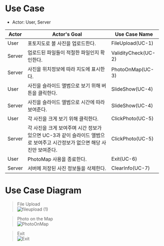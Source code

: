 # Use Case
* Actor: User, Server

|Actor|Actor's Goal|Use Case Name|
|-----|------------|--------------|
|User|포토지도로 볼 사진을 업로드한다.|FileUpload(UC-1)|
|Server|업로드된 파일들이 적절한 파일인지 확인한다.|ValidityCheck(UC-2)|
|Server|사진을 위치정보에 따라 지도에 표시한다.|PhotoOnMap(UC-3)|
|User|사진을 슬라이드 앨범으로 보기 위해 버튼을 클릭한다.|SlideShow(UC-4)|
|Server|사진을 슬라이드 앨범으로 시간에 따라 보여준다.|SlideShow(UC-4)|
|User|각 사진을 크게 보기 위해 클릭한다.|ClickPhoto(UC-5)|
|Server|각 사진을 크게 보여주며 시간 정보가 있으면 UC-3과 같이 슬라이드 앨범으로 보여주고 시간정보가 없으면 해당 사진만 보여준다.|ClickPhoto(UC-5)|
|User|PhotoMap 사용을 종료한다.|Exit(UC-6)|
|Server|서버에 저장된 사진 정보들을 삭제한다.|ClearInfo(UC-7)|

# Use Case Diagram
> File Upload
> </br>![fileupload (1)](https://user-images.githubusercontent.com/84883642/129917397-0c9943d3-3cbb-4316-ab0c-31c8f7594c37.jpg)

> Photo on the Map
> </br>![PhotoOnMap](https://user-images.githubusercontent.com/84883642/129917391-946bbaf1-2927-4abb-8db7-87df8c4f837b.jpg)

> Exit
> </br>![Exit](https://user-images.githubusercontent.com/84883642/129917395-57943311-516e-4231-87d3-867323f2be93.jpg)
